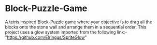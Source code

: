 # Block-Puzzle-Game
A tetris inspired Block-Puzzle game where your objective is to drag all the blocks onto the stone wall and arrange them in a sequential order.
This project uses a glow system imported from the following link:- "https://github.com/Elringus/SpriteGlow"
